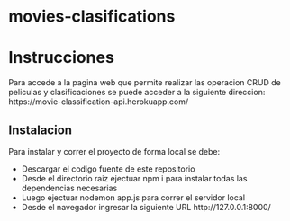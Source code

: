 # movies-clasifications
<h1>Instrucciones</h1>
Para accede a la pagina web que permite realizar las operacion CRUD de peliculas y clasificaciones se puede acceder a la siguiente direccion:
https://movie-classification-api.herokuapp.com/

<h2>Instalacion</h2>
Para instalar y correr el proyecto de forma local se debe:
<ul>
  <li>Descargar el codigo fuente de este repositorio</li>
  <li>Desde el directorio raiz ejectuar npm i para instalar todas las dependencias necesarias</li>
  <li>Luego ejectuar nodemon app.js para correr el servidor local</li>
  <li>Desde el navegador ingresar la siguiente URL http://127.0.0.1:8000/</li>
  </ul>
